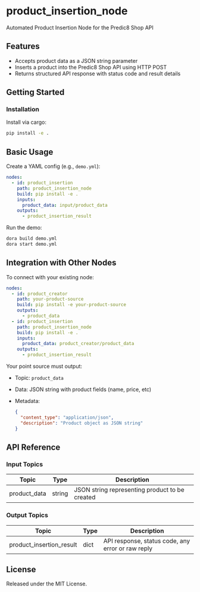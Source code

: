 # product_insertion_node

Automated Product Insertion Node for the Predic8 Shop API

## Features
- Accepts product data as a JSON string parameter
- Inserts a product into the Predic8 Shop API using HTTP POST
- Returns structured API response with status code and result details

## Getting Started

### Installation
Install via cargo:
```bash
pip install -e .
```

## Basic Usage

Create a YAML config (e.g., `demo.yml`):

```yaml
nodes:
  - id: product_insertion
    path: product_insertion_node
    build: pip install -e .
    inputs:
      product_data: input/product_data
    outputs:
      - product_insertion_result
```

Run the demo:

```bash
dora build demo.yml
dora start demo.yml
```

## Integration with Other Nodes

To connect with your existing node:

```yaml
nodes:
  - id: product_creator
    path: your-product-source
    build: pip install -e your-product-source
    outputs:
      - product_data
  - id: product_insertion
    path: product_insertion_node
    build: pip install -e .
    inputs:
      product_data: product_creator/product_data
    outputs:
      - product_insertion_result
```

Your point source must output:

* Topic: `product_data`
* Data: JSON string with product fields (name, price, etc)
* Metadata:

  ```json
  {
    "content_type": "application/json",
    "description": "Product object as JSON string"
  }
  ```

## API Reference

### Input Topics

| Topic          | Type     | Description                                    |
| -------------- | -------- | ---------------------------------------------- |
| product_data   | string   | JSON string representing product to be created |

### Output Topics

| Topic                   | Type  | Description                                        |
| ----------------------- | ----- | -------------------------------------------------- |
| product_insertion_result| dict  | API response, status code, any error or raw reply  |


## License

Released under the MIT License.
